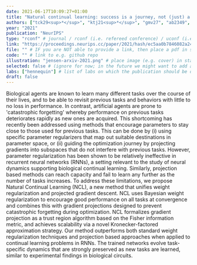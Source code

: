 ```yaml
---
date: 2021-06-17T10:09:27+01:00
title: "Natural continual learning: success is a journey, not (just) a destination"
authors: ["tck29<sup>*</sup>", "ktj21<sup>*</sup>", "gmv27", "ab2349", "gjeh2"]
year: "2021"
publication: "NeurIPS"
type: "rconf" # journal / rconf (i.e. refereed conference) / uconf (i.e. unrefereed conference) / thesis / preprint / workshop
link: "https://proceedings.neurips.cc/paper/2021/hash/ec5aa0b7846082a2415f0902f0da88f2-Abstract.html"
file: "" # IF you are NOT able to provide a link, then place a pdf in static/publications/ and write the filename here (e.g. "hennequin-neuron-2018.pdf") 
code: "" # link to e.g. github repo
illustration: "jensen-arxiv-2021.png" # place image (e.g. cover) in static/publications/
selected: false # (ignore for now; in the future we might want to add a "Selected publications" section)
labs: ["hennequin"] # list of labs on which the publication should be displayed (use "cbl" to display on the main CBL website, and the PI's lastname (lowercase) for individual lab's websites, e.g. "hennequin")
draft: false
---
```


Biological agents are known to learn many different tasks over the course of
their lives, and to be able to revisit previous tasks and behaviors with
little to no loss in performance. In contrast, artificial agents are prone to
'catastrophic forgetting' whereby performance on previous tasks deteriorates
rapidly as new ones are acquired. This shortcoming has recently been
addressed using methods that encourage parameters to stay close to those used
for previous tasks. This can be done by (i) using specific parameter
regularizers that map out suitable destinations in parameter space, or (ii)
guiding the optimization journey by projecting gradients into subspaces that
do not interfere with previous tasks. However, parameter regularization has
been shown to be relatively ineffective in recurrent neural networks (RNNs),
a setting relevant to the study of neural dynamics supporting biological
continual learning. Similarly, projection based methods can reach capacity
and fail to learn any further as the number of tasks increases. To address
these limitations, we propose Natural Continual Learning (NCL), a new method
that unifies weight regularization and projected gradient descent. NCL uses
Bayesian weight regularization to encourage good performance on all tasks at
convergence and combines this with gradient projections designed to prevent
catastrophic forgetting during optimization. NCL formalizes gradient
projection as a trust region algorithm based on the Fisher information
metric, and achieves scalability via a novel Kronecker-factored approximation
strategy. Our method outperforms both standard weight regularization
techniques and projection based approaches when applied to continual learning
problems in RNNs. The trained networks evolve task-specific dynamics that are
strongly preserved as new tasks are learned, similar to experimental findings
in biological circuits.
